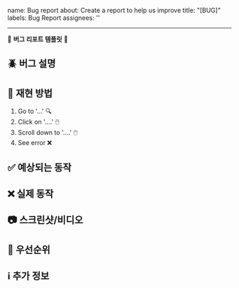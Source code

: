name: Bug report
about: Create a report to help us improve
title: "[BUG]"
labels: Bug Report
assignees: ''

---

🐞 **버그 리포트 템플릿** 🐞

## 🪲 버그 설명
<!--발생한 버그에 대해 명확하고 간결하게 설명해주세요-->

## 🔄 재현 방법 
<!--버그를 재현하기 위한 단계를 설명해주세요-->
1. Go to '...' 🔍
2. Click on '....' 🖱️ 
3. Scroll down to '....' 🖱️
4. See error ❌

## ✅ 예상되는 동작
<!--의도한 정상 동작을 설명해주세요)-->

## ❌ 실제 동작
<!--실제 발생한 버그 동작을 설명해주세요-->

## 📷 스크린샷/비디오
<!--버그를 설명하는데 도움이 되는 스크린샷이나 비디오가 있다면 첨부해주세요-->

## 🚨 우선순위
<!--이 버그가 사용자에게 미치는 영향을 고려했을 때 수정 우선순위가 어느정도인지 높음, 중간, 낮음 중에 선택해주세요-->

## ℹ️ 추가 정보
<!--버그에 대한 추가적인 정보가 있다면 남겨주세요-->

